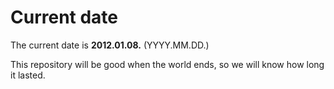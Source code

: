 # Current date

The current date is **2012.01.08.** (YYYY.MM.DD.)

This repository will be good when the world ends, so we will know how long it lasted.
